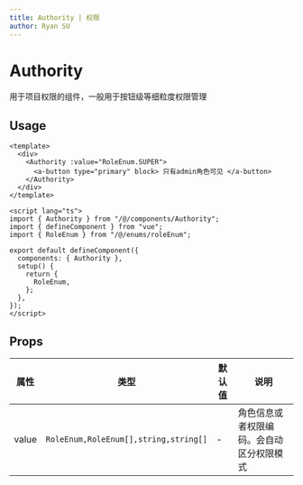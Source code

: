 ```yaml
---
title: Authority | 权限
author: Ryan SU
---
```


# Authority

用于项目权限的组件，一般用于按钮级等细粒度权限管理

## Usage

```vue
<template>
  <div>
    <Authority :value="RoleEnum.SUPER">
      <a-button type="primary" block> 只有admin角色可见 </a-button>
    </Authority>
  </div>
</template>

<script lang="ts">
import { Authority } from "/@/components/Authority";
import { defineComponent } from "vue";
import { RoleEnum } from "/@/enums/roleEnum";

export default defineComponent({
  components: { Authority },
  setup() {
    return {
      RoleEnum,
    };
  },
});
</script>
```

## Props

| 属性  | 类型                                  | 默认值 | 说明                                     |
| ----- | ------------------------------------- | ------ | ---------------------------------------- |
| value | `RoleEnum,RoleEnum[],string,string[]` | -      | 角色信息或者权限编码。会自动区分权限模式 |

